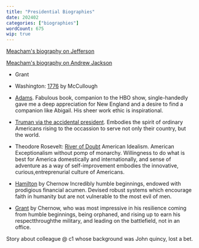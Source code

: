```yaml
---
title: "Presidential Biographies"
date: 202402
categories: ["biographies"]
wordCount: 675
wip: true
---
```


[Meacham's biography on Jefferson](https://en.wikipedia.org/wiki/Jon_Meacham#Bibliography)

[Meacham's biography on Andrew Jackson](https://en.wikipedia.org/wiki/Jon_Meacham#Bibliography)

- Grant

- Washington: [1776](<https://en.wikipedia.org/wiki/1776_(book)>) by McCullough
- [Adams](<https://en.wikipedia.org/wiki/John_Adams_(book)>). Fabulous book, companion to the HBO show, single-handedly gave me a deep appreciation for New England and a desire to find a companion like Abigail. His sheer work ethic is inspirational.
- [Truman via the accidental president](https://en.wikipedia.org/wiki/A._J._Baime). Embodies the spirit of ordinary Americans rising to the occassion to serve not only their country, but the world.
- Theodore Rosevelt: [River of Doubt](https://en.wikipedia.org/wiki/The_River_of_Doubt)
  American Idealism. American Exceptionalism without pomp of monarchy. Willingness to do what is best for America domestically and internationally, and sense of adventure as a way of self-improvement embodies the innovative, curious,entreprenurial culture of Americans.
- [Hamilton](<https://en.wikipedia.org/wiki/Alexander_Hamilton_(book)>) by Chernow
  Incredibly humble beginnings, endowed with prodigious financial acumen. Devised robust systems which encourage faith in humanity but are not vulnerable to the most evil of men.
- [Grant](<https://en.wikipedia.org/wiki/Grant_(book)>) by Chernow, who was most impressive in his resilience coming from humble beginnings, being orphaned, and rising up to earn his respectthroughthe military, and leading on the battlefield, not in an office.

Story about colleague @ c1 whose background was John quincy, lost a bet.
